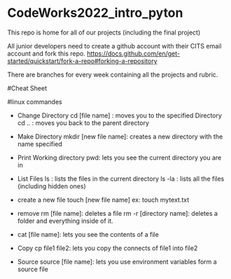 # CodeWorks2022_intro_pyton
This repo is home for all of our projects (including the final project)

All junior developers need to create a github account with their CITS email account and fork this repo.
https://docs.github.com/en/get-started/quickstart/fork-a-repo#forking-a-repository

There are branches for every week containing all the projects and rubric.

#Cheat Sheet

#linux commandes

- Change Directory
  cd [file name] : moves you to the specified Directory
  cd .. : moves you back to the parent directory

- Make Directory
  mkdir [new file name]: creates a new directory with the name specified

- Print Working directory
  pwd: lets you see the current directory you are in

- List Files
  ls : lists the files in the current directory
  ls -la : lists all the files (including hidden ones)

- create a new file
  touch [new file name]
  ex: touch mytext.txt

- remove
  rm [file name]: deletes a file
  rm -r [directory name]: deletes a folder and everything inside of it.

- cat [file name]: lets you see the contents of a file

- Copy
  cp file1 file2: lets you copy the connects of file1 into file2

- Source
  source [file name]: lets you use environment variables form a source file
